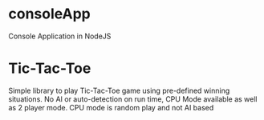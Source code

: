# consoleApp
Console Application in NodeJS


# Tic-Tac-Toe
Simple library to play Tic-Tac-Toe game using pre-defined winning situations. No AI or auto-detection on run time, CPU Mode available as well as 2 player mode. CPU mode is random play and not AI based
